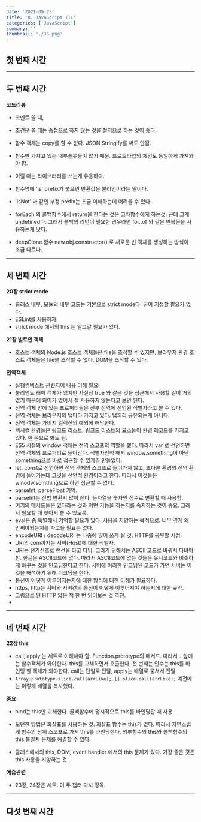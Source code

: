 ```yaml
---
date: '2021-09-23'
title: '8. JavaScript TIL'
categories: ['JavaScript']
summary: ''
thumbnail: './JS.png'
---
```


<!-- ![](./images/.PNG) -->

## 첫 번째 시간

<hr>

## 두 번째 시간

**코드리뷰**

- 코멘트 쓸 때,
- 조건문 쓸 때는 중첩으로 하지 않는 것을 철칙으로 하는 것이 좋다.
- 함수 객체는 copy를 할 수 없다. JSON.Stringify를 써도 안됨.
- 함수만 가지고 있는 내부슬롯들이 많기 때문. 프로토타입의 체인도 동일하게 가져와야 함.
- 이럴 때는 라이브러리를 쓰는게 유용하다.
- 함수명에 'is' prefix가 붙으면 반환값은 불리언이라는 말이다.
- 'isNot' 과 같인 부정 prefix는 조금 이해하는데 어려울 수 있다.
- forEach 의 콜백함수에서 return을 한다는 것은 고차함수에게 하는것. 근데 그게 undefined다. 그래서 콜백의 리턴이 필요한 경우라면 for..of 와 같은 반복문을 사용하는게 낫다.

- deepClone 함수 new.obj.constructor() 로 새로운 빈 객체를 생성하는 방식이 조금 다르다.

<hr>

## 세 번째 시간

**20장 strict mode**

- 클래스 내부, 모듈의 내부 코드는 기본으로 strict mode다. 굳이 지정할 필요가 없다.
- ESLint를 사용하자.
- strict mode 에서의 this 는 알고갈 필요가 있다.

**21장 빌트인 객체**

- 호스트 객체의 Node.js 호스트 객체들은 file을 조작할 수 있지만, 브라우저 환경 호스트 객체들은 file을 조작할 수 없다. DOM을 조작할 수 있다.

**전역객체**

- 실행컨텍스트 관련지어 내용 이해 필요!
- 불리언도 래퍼 객체가 있지만 사실상 true 와 같은 것을 접근해서 사용할 일이 거의 없기 때문에 의미가 없어서 잘 사용하지 않는다고 보면 된다.
- 전역 객체 안에 있는 프로퍼티들은 전부 전역에 선언된 식별자라고 볼 수 있다.
- 전역 객체는 브라우저의 탭마다 가지고 있다. 탭끼리 공유되는게 아니다.
- 전역 객체는 가비지 컬렉션의 예외에 해당한다.
- 렉시컬 환경들은 링크드 리스트. 링크드 리스트의 요소들이 환경 레코드를 가지고 있다. 한 몸으로 봐도 됨.
- ES5 시절의 window 객체는 전역 스코프의 역할을 했다. 따라서 var 로 선언하면 전역 객체의 프로퍼티로 들어간다. 식별자인척 해서 window.something이 아닌 something으로 바로 접근할 수 있게끔 만들었다.
- let, const로 선언하면 전역 객체의 스코프로 들어가지 않고, 또다른 환경의 전역 환경에 들어가는데 그것을 선언적 환경이라고 한다. 따라서 이것들은 winodw.somthing으로 하면 접근할 수 없다.
- parseInt, parseFloat 기억.
- parseInt는 진법 변환시 많이 쓴다. 문자열을 숫자인 정수로 변환할 때 사용함.
- 여기의 메서드들은 있다라는 것과 어떤 기능을 하는지를 숙지하는 것이 중요. 그래서 필요할 때 찾아서 쓸 수 있도록.
- eval은 좀 특별해서 기억할 필요가 있다. 사용을 지양하는 목적으로. 너무 깊게 왜 안써야되는지를 파고들 필요는 없다.
- encodeURI / decodeURI 는 나중에 많이 쓰게 될 것. HTTP를 공부할 시점.
- URI의 com까지는 서버(Host)에 대한 식별자.
- URI는 전기신호로 랜선을 타고 다님. 그러기 위해서는 ASCII 코드로 바꿔서 다녀야 함. 한글은 ASCII코드에 없다. 따라서 ASCII코드에 없는 것들은 유니코드와 비슷하게 바꾸는 것을 인코딩한다고 한다. 서버에 이러한 인코딩된 코드가 가면 서버는 이것을 해석하기 위해 디코딩을 한다.
- 통신이 어떻게 이루어지는지에 대한 방식에 대한 이해가 필요하다.
- https, http는 서버와 서버간의 통신이 어떻게 이루어져야 하는지에 대한 규약.
- 그림으로 된 HTTP 얇은 책 한 번 읽어보는 것 추천.
-

<hr>

## 네 번째 시간

**22장 this**

- call, apply 는 세트로 이해해야 함. Function.prototype의 메서드. 따라서 `.` 앞에는 함수객체가 와야한다. this를 교체하면서 호출한다. 첫 번째는 인수는 this를 바인딩 할 객체가 와야한다. call는 단일로 전달, apply는 배열로 뭉쳐서 전달.
- `Array.prototype.slice.call(arrLike);`, `[].slice.call(arrLike);` 예전에는 이렇게 배열을 복사했다.

**중요**

- bind는 this만 교체한다. 콜백함수에 명시적으로 this를 바인딩할 때 사용.
- 모던한 방법은 화살표를 사용하는 것. 화살표 함수는 this가 없다. 따라서 자연스럽게 함수의 상위 스코프로 가서 this를 바인딩한다. 외부함수의 this와 콜백함수의 this 불일치 문제를 해결할 수 있다.

- 클래스에서의 this, DOM, event handler 에서의 this 문제가 있다. 가장 좋은 것은 this 사용을 지양하는 것.

**예습관련**

- 23장, 24장은 세트. 이 두 챕터 다시 정독.

<hr>

## 다섯 번째 시간
